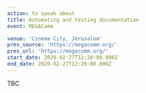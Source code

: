 ```yaml
---
action: to speak about
title: Automating and testing documentation
event: MEGAComm

venue: 'Cinema City, Jerusalem'
pres_source: 'https://megacomm.org/'
pres_url: 'https://megacomm.org/'
start_date: 2020-02-27T12:20:00.000Z
end_date: 2020-02-27T12:20:00.000Z
---
```

TBC
